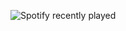 ![Spotify recently played](https://spotify-recently-played-readme.vercel.app/api?user=5ijj1ef3gtzy3iaj3q4obv1wr)
